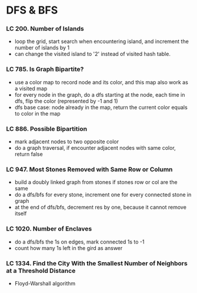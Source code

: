 # DFS & BFS
### LC 200. Number of Islands
* loop the grid, start search when encountering island, and increment the number of islands by 1
* can change the visited island to '2' instead of visited hash table.

### LC 785. Is Graph Bipartite?
* use a color map to record node and its color, and this map also work as a visited map
* for every node in the graph, do a dfs starting at the node, each time in dfs, flip the color (represented by -1 and 1)
* dfs base case: node already in the map, return the current color equals to color in the map
### LC 886. Possible Bipartition
* mark adjacent nodes to two opposite color
* do a graph traversal, if encounter adjacent nodes with same color, return false

### LC 947. Most Stones Removed with Same Row or Column
* build a doubly linked graph from stones if stones row or col are the same
* do a dfs/bfs for every stone, increment one for every connected stone in graph
* at the end of dfs/bfs, decrement res by one, because it cannot remove itself

### LC 1020. Number of Enclaves
* do a dfs/bfs the 1s on edges, mark connected 1s to -1
* count how many 1s left in the gird as answer


### LC 1334. Find the City With the Smallest Number of Neighbors at a Threshold Distance
* Floyd-Warshall algorithm
